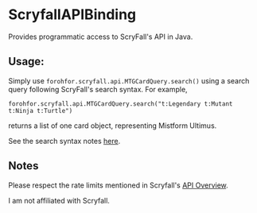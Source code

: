 # ScryfallAPIBinding

Provides programmatic access to ScryFall's API in Java.

## Usage:

Simply use `forohfor.scryfall.api.MTGCardQuery.search()` using a search query following ScryFall's search syntax.
For example, 

`forohfor.scryfall.api.MTGCardQuery.search("t:Legendary t:Mutant t:Ninja t:Turtle")`

returns a list of one card object, representing Mistform Ultimus.

See the search syntax notes [here](https://www.scryfall.com/docs/syntax).

## Notes

Please respect the rate limits mentioned in Scryfall's [API Overview](https://scryfall.com/docs/api-overview).

I am not affiliated with Scryfall.
